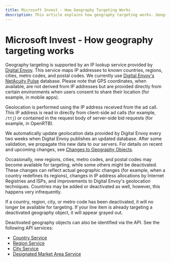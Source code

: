 ```yaml
---
title: Microsoft Invest - How Geography Targeting Works
description: This article explains how geography targeting works. Geography targeting is supported by Digital Envoy's IP lookup service.
---
```


# Microsoft Invest - How geography targeting works

Geography targeting is supported by an IP lookup service provided by [Digital Envoy](https://www.digitalelement.com/). This service maps IP addresses to known countries, regions, cities, metro codes, and postal codes. We currently use [Digital Envoy's NetAcuity Pulse](https://www.digitalelement.com/solutions/netacuity-pulse/) database. Please note that GPS coordinates, when available, are not derived from IP addresses but are provided directly from certain environments when users consent to share their location (for example, in mobile apps).

Geolocation is performed using the IP address received from the ad call. This IP address is read in directly from client-side ad calls (for example, `/ttj`) or contained in the request body of server-side bid requests (for example, in OpenRTB).

We automatically update geolocation data provided by Digital Envoy every two weeks when Digital Envoy publishes an updated database. After some validation, we propagate this new data to our servers. For details on recent and upcoming changes, see [Changes to
Geography Objects](./changes-to-geography-objects.md).

Occasionally, new regions, cities, metro codes, and postal codes may become available for targeting, while some others might be deactivated. These changes can reflect actual geographic changes (for example, when a country redefines its regions), changes in IP address allocations by Internet Registries and ISPs, and improvements to Digital Envoy's geolocation techniques. Countries may be added or deactivated as well, however, this happens very infrequently.

If a country, region, city, or metro code has been deactivated, it will no longer be available for targeting. If your line item is already targeting a deactivated geography object, it will appear grayed out.

Deactivated geography objects can also be identified via the API. See the following API services:

- [Country Service](../digital-platform-api/country-service.md)
- [Region Service](../digital-platform-api/region-service.md)
- [City Service](../digital-platform-api/city-service.md)
- [Designated Market Area Service](../digital-platform-api/designated-market-area-service.md)

